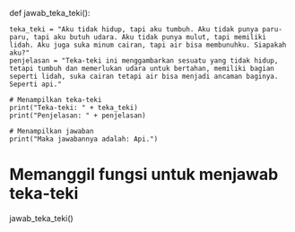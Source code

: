def jawab_teka_teki():

    teka_teki = "Aku tidak hidup, tapi aku tumbuh. Aku tidak punya paru-paru, tapi aku butuh udara. Aku tidak punya mulut, tapi memiliki lidah. Aku juga suka minum cairan, tapi air bisa membunuhku. Siapakah aku?"
    penjelasan = "Teka-teki ini menggambarkan sesuatu yang tidak hidup, tetapi tumbuh dan memerlukan udara untuk bertahan, memiliki bagian seperti lidah, suka cairan tetapi air bisa menjadi ancaman baginya. Seperti api."

    # Menampilkan teka-teki
    print("Teka-teki: " + teka_teki)
    print("Penjelasan: " + penjelasan)

    # Menampilkan jawaban
    print("Maka jawabannya adalah: Api.")

# Memanggil fungsi untuk menjawab teka-teki
jawab_teka_teki()
